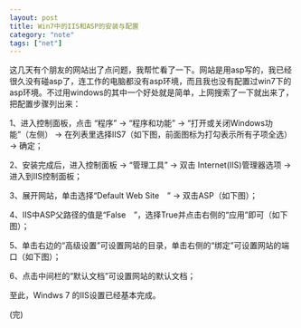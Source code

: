 ```yaml
---
layout: post
title: Win7中的IIS和ASP的安装与配置
category: "note"
tags: ["net"]
---
```


这几天有个朋友的网站出了点问题，我帮忙看了一下。网站是用asp写的，我已经很久没有碰asp了，连工作的电脑都没有asp环境，而且我也没有配置过win7下的asp环境。不过用windows的其中一个好处就是简单，上网搜索了一下就出来了，把配置步骤列出来：

1、进入控制面板，点击 “程序” -> “程序和功能” -> “打开或关闭Windows功能”（左侧） -> 在列表里选择IIS7（如下图，前面图标为打勾表示所有子项全选） -> 确定；



2、安装完成后，进入控制面板 -> “管理工具” -> 双击 Internet(IIS)管理器选项 -> 进入到IIS控制面板；

3、展开网站，单击选择“Default Web Site　” -> 双击ASP（如下图）；



4、IIS中ASP父路径的值是“False　”，选择True并点击右侧的“应用”即可（如下图）；



5、单击右边的“高级设置”可设置网站的目录，单击右侧的“绑定”可设置网站的端口（如下图）；



6、点击中间栏的“默认文档”可设置网站的默认文档；

至此，Windws 7 的IIS设置已经基本完成。

(完)